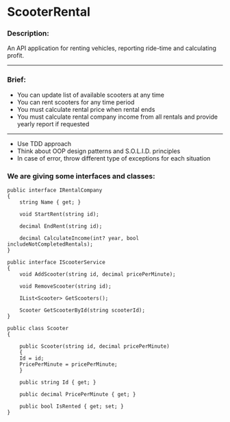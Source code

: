 # ScooterRental

### Description:
An API application for renting vehicles, reporting ride-time and calculating profit.

---

### Brief:

- You can update list of available scooters at any time
- You can rent scooters for any time period
- You must calculate rental price when rental ends
- You must calculate rental company income from all rentals and provide yearly report if requested

---

- Use TDD approach
- Think about OOP design patterns and S.O.L.I.D. principles
- In case of error, throw different type of exceptions for each situation

### We are giving some interfaces and classes:

```
public interface IRentalCompany
{
    string Name { get; }
    
    void StartRent(string id);
    
    decimal EndRent(string id);
    
    decimal CalculateIncome(int? year, bool includeNotCompletedRentals);
}

public interface IScooterService
{
    void AddScooter(string id, decimal pricePerMinute);
    
    void RemoveScooter(string id);
    
    IList<Scooter> GetScooters();
    
    Scooter GetScooterById(string scooterId);
}

public class Scooter
{
    
    public Scooter(string id, decimal pricePerMinute)
    {
    Id = id;
    PricePerMinute = pricePerMinute;
    }
    
    public string Id { get; }
  
    public decimal PricePerMinute { get; }

    public bool IsRented { get; set; }
}

```
